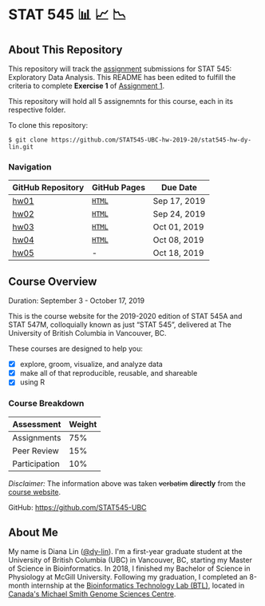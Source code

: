 # STAT 545 :bar_chart: :chart_with_upwards_trend: :chart_with_downwards_trend:

## About This Repository
This repository will track the [assignment](https://stat545.stat.ubc.ca/evaluation/assignments/) submissions for STAT 545: Exploratory Data Analysis. This README has been edited to fulfill the criteria to complete **Exercise 1** of [Assignment 1](https://stat545.stat.ubc.ca/evaluation/hw01/hw01/). 

This repository will hold all 5 assignemnts for this course, each in its respective folder.

To clone this repository:
```
$ git clone https://github.com/STAT545-UBC-hw-2019-20/stat545-hw-dy-lin.git
```

### Navigation
GitHub Repository | GitHub Pages | Due Date
------------ | ------------- | -------------
[hw01](https://github.com/STAT545-UBC-hw-2019-20/stat545-hw-dy-lin/tree/master/hw01) | [`HTML`](https://stat545-ubc-hw-2019-20.github.io/stat545-hw-dy-lin/hw01/hw01_gapminder-slides.html) | Sep 17, 2019
[hw02](https://github.com/STAT545-UBC-hw-2019-20/stat545-hw-dy-lin/tree/master/hw02) | [`HTML`](https://stat545-ubc-hw-2019-20.github.io/stat545-hw-dy-lin/hw02/hw02_gapminder-dplyr.html) |Sep 24, 2019
[hw03](https://github.com/STAT545-UBC-hw-2019-20/stat545-hw-dy-lin/tree/master/hw03) | [`HTML`](https://stat545-ubc-hw-2019-20.github.io/stat545-hw-dy-lin/hw03/hw03_ggplot.html) | Oct 01, 2019
[hw04](https://github.com/STAT545-UBC-hw-2019-20/stat545-hw-dy-lin/tree/master/hw04) | [`HTML`](https://stat545-ubc-hw-2019-20.github.io/stat545-hw-dy-lin/hw04/hw04_tidyr.html) | Oct 08, 2019
[hw05](https://github.com/STAT545-UBC-hw-2019-20/stat545-hw-dy-lin/tree/master/hw05) | - | Oct 18, 2019

## Course Overview
Duration: September 3 - October 17, 2019

This is the course website for the 2019-2020 edition of STAT 545A and STAT 547M, colloquially known as just “STAT 545”, delivered at The University of British Columbia in Vancouver, BC.

These courses are designed to help you:

- [x] explore, groom, visualize, and analyze data
- [x] make all of that reproducible, reusable, and shareable
- [x] using R

### Course Breakdown

Assessment | Weight
------------ | -------------
Assignments | 75%
Peer Review | 15%
Participation | 10%


_Disclaimer:_ The information above was taken ~~verbatim~~ **directly** from the [course website](https://stat545.stat.ubc.ca).

GitHub: https://github.com/STAT545-UBC

## About Me

My name is Diana Lin ([@dy-lin](https://github.com/dy-lin)). I'm a first-year graduate student at the University of British Columbia (UBC) in Vancouver, BC, starting my Master of Science in Bioinformatics. In 2018, I finished my Bachelor of Science in Physiology at McGill University. Following my graduation, I completed an 8-month internship at the [Bioinformatics Technology Lab (BTL)](http://www.birollab.ca), located in [Canada's Michael Smith Genome Sciences Centre](http://www.bcgsc.ca).

